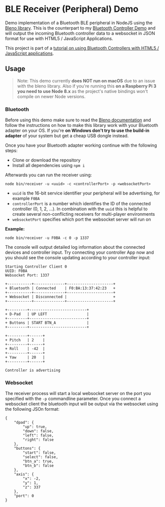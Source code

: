 # BLE Receiver (Peripheral) Demo
Demo implementation of a Bluetooth BLE peripheral in NodeJS using the [Bleno library](https://github.com/noble/bleno "Bleno library"). This is the counterpart to my [Bluetooth Controller Demo](https://github.com/andypotato/ble-controller-demo "Bluetooth Controller Demo") and will output the incoming Bluetooth controller data to a websocket in JSON format for use with HTML5 / JavaScript Applications.

This project is part of a [tutorial on using Bluetooth Controllers with HTML5 / JavaScript applications](https://medium.com/@andreas.schallwig "tutorial on using Bluetooth Controllers with HTML5 / JavaScript applications").

## Usage

> Note: This demo currently **does NOT run on macOS** due to an issue with the bleno library. Also if you're running this **on a Raspberry Pi 3 you need to use Node 8.x** as the project's native bindings won't compile on newer Node versions.

### Bluetooth

Before using this demo make sure to read the [Bleno documentation](https://github.com/noble/bleno) and follow the instructions on how to make this library work with your Bluetooth adapter on your OS. If you're **on Windows don't try to use the build-in adapter** of your system but get a cheap USB dongle instead.

Once you have your Bluetooth adapter working continue with the following steps:

- Clone or download the repository
- Install all dependencies using `npm i`

Afterwards you can run the receiver using:
```
node bin/receiver -u <uuid> -c <controllerPort> -p <websocketPort>
```
- `uuid` is the 16-bit service identifier your peripheral will be  advertising, for example `F0BA`
- `controllerPort` is a number which identifies the ID of the connected controller (0, 1, 2, ...). In combination with the `uuid` this is helpful to create several non-conflicting receivers for multi-player environments
- `websocketPort` specifies which port the websocket server will run on

**Example:**
```
node bin/receiver -u F0BA -c 0 -p 1337
```
The console will output detailed log information about the connected devices and controller input. Try connecting your controller App now and you should see the console updating according to your controller input:

```
Starting Controller Client 0
UUID: F0BA
Websocket Port: 1337

+-----------+--------------+---------------------+
+ Bluetooth | Connected    | F0:BA:13:37:42:23   +
+-----------+--------------+---------------------+
+ Websocket | Disconnected |                     +
+-----------+--------------+---------------------+

+---------+--------------------------+
+ D-Pad   | UP LEFT                  |
+---------+--------------------------+
+ Buttons | START BTN_A              |
+---------+--------------------------+

+---------+------+
+ Pitch   | 2    |
+---------+------+
+ Roll    | -42  |
+---------+------+
+ Yaw     | 20   |
+---------+------+

Controller is advertising
```
### Websocket

The receiver process will start a local websocket server on the port you specified with the `-p` commandline parameter. Once you connect a websocket client the bluetooth input will be output via the websocket using the following JSOn format:

```
{
    "dpad": {
        "up": true,
        "down": false,
        "left": false,
        "right": false
    },
    "buttons": {
        "start": false,
        "select": false,
        "btn_a": true,
        "btn_b": false
    },
    "axis": {
        "x": -2,
        "y": 1,
        "z": 337
    },
    "port": 0
}
```

